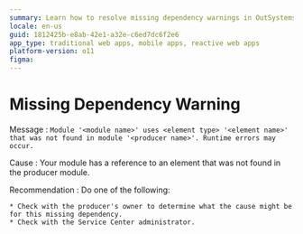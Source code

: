 ```yaml
---
summary: Learn how to resolve missing dependency warnings in OutSystems 11 (O11) by checking with the producer's owner or the Service Center administrator.
locale: en-us
guid: 1812425b-e8ab-42e1-a32e-c6ed7dc6f2e6
app_type: traditional web apps, mobile apps, reactive web apps
platform-version: o11
figma:
---
```


# Missing Dependency Warning

Message
:   `Module '<module name>' uses <element type> '<element name>' that was not found in module '<producer name>'. Runtime errors may occur.`

Cause
:   Your module has a reference to an element that was not found in the producer module.

Recommendation
:   Do one of the following:

    * Check with the producer's owner to determine what the cause might be for this missing dependency.
    * Check with the Service Center administrator.
